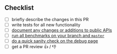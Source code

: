 <!--
Hello! Thanks for contributing. To get your PR merged quickly, please complete
the following checklist:
-->

## Checklist

 - [ ] briefly describe the changes in this PR
 - [ ] write tests for all new functionality
 - [ ] [document any changes or additions to public APIs](https://github.com/mapbox/mapbox-gl-js/blob/master/docs/README.md)
 - [ ] [run all benchmarks on your branch and `master`](https://github.com/mapbox/mapbox-gl-js/blob/master/bench/README.md#running-benchmarks)
 - [ ] [do a quick sanity check on the debug page](https://github.com/mapbox/mapbox-gl-js/blob/master/CONTRIBUTING.md#serving-the-debug-page)
 - [ ] get a PR review :+1: / :-1:
